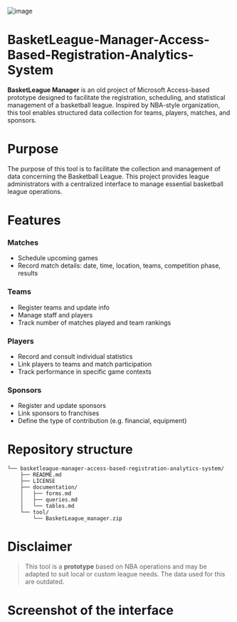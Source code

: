 
![image](https://github.com/user-attachments/assets/331a6a0b-4ce6-4f42-931b-bb8af7df0f51)

# BasketLeague-Manager-Access-Based-Registration-Analytics-System
**BasketLeague Manager** is an old project of Microsoft Access-based prototype designed to facilitate the registration, scheduling, and statistical management of a basketball league. Inspired by NBA-style organization, this tool enables structured data collection for teams, players, matches, and sponsors.

# Purpose

The purpose of this tool is to facilitate the collection and management of data concerning the Basketball League. This project provides league administrators with a centralized interface to manage essential basketball league operations.


# Features

### Matches
- Schedule upcoming games
- Record match details: date, time, location, teams, competition phase, results

### Teams
- Register teams and update info
- Manage staff and players
- Track number of matches played and team rankings

### Players
- Record and consult individual statistics
- Link players to teams and match participation
- Track performance in specific game contexts

### Sponsors
- Register and update sponsors
- Link sponsors to franchises
- Define the type of contribution (e.g. financial, equipment)


# Repository structure


```
└── basketleague-manager-access-based-registration-analytics-system/
    ├── README.md
    ├── LICENSE
    ├── documentation/
    │   ├── forms.md
    │   ├── queries.md
    │   └── tables.md
    └── tool/
        └── BasketLeague_manager.zip

```


# Disclaimer
> This tool is a **prototype** based on NBA operations and may be adapted to suit local or custom league needs. The data used for this are outdated.

# Screenshot of the interface
